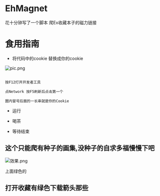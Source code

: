 # EhMagnet

花十分钟写了一个脚本 爬Ex收藏本子的磁力链接

# 食用指南
 - 将代码中的cookie 替换成你的cookie
 
![pic.png](https://i.loli.net/2019/07/26/5d3aa7d8d8f4768680.png)
 ```

按F12打开开发者工具

点Network 按F5刷新后点击第一个

圈内冒号后面的一长串就是你的Cookie
```
 - 运行

 - 喝茶

 - 等待结束

## 这个只能爬有种子的画集,没种子的自求多福慢慢下吧
![效果.png](https://i.loli.net/2019/07/26/5d3aa75a4547f50374.png)

上面绿色的
## 打开收藏有绿色下载箭头那些
